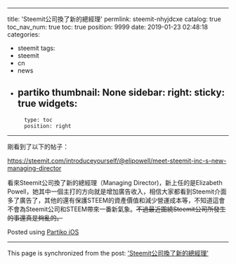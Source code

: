 
---
title: 'Steemit公司換了新的總經理'
permlink: steemit-nhyjdcxe
catalog: true
toc_nav_num: true
toc: true
position: 9999
date: 2019-01-23 02:48:18
categories:
- steemit
tags:
- steemit
- cn
- news
- partiko
thumbnail: None
sidebar:
    right:
        sticky: true
widgets:
    -
        type: toc
        position: right
---


剛看到了以下的帖子：

https://steemit.com/introduceyourself/@elipowell/meet-steemit-inc-s-new-managing-director

看來Steemit公司換了新的總經理（Managing Director)，新上任的是Elizabeth Powell，她其中一個主打的方向就是增加廣告收入，相信大家都看到Steemit介面多了廣告了，其他的還有保護STEEM的資產價值和減少營運成本等，不知道這會不會為Steemit公司和STEEM帶來一番新氣象。~~不過最近圍繞Steemit公司所發生的事還真是夠亂的。~~



Posted using [Partiko iOS](https://steemit.com/@partiko-ios)

- - -

This page is synchronized from the post: ['Steemit公司換了新的總經理'](https://steemit.com/@htliao/steemit-nhyjdcxe)
